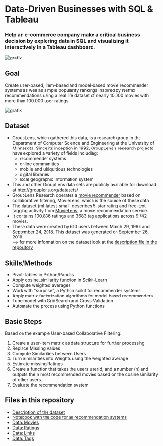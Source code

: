 # Data-Driven Businesses with SQL & Tableau
### Help an e-commerce company make a critical business decision by exploring data in SQL and visualizing it interactively in a Tableau dashboard.

![grafik](../main/picture_repository.png)
 
## Goal
Create user-based, item-based and model-based movie recommender systems as well as simple popularity rankings inspired by Netflix recommendations using a real life dataset of nearly 10.000 movies with more than 100.000 user ratings  

![grafik](../main/Screenshot-2022-01-28-101727.png)



## Dataset
- GroupLens, which gathered this data, is a research group in the Department of Computer Science and Engineering at the University of Minnesota. Since its inception in 1992, GroupLens's research projects have explored a variety of fields including:   
  - recommender systems  
  - online communities  
  -  mobile and ubiquitious technologies   
  -  digital libraries    
  -  local geographic information system   
- This and other GroupLens data sets are publicly available for download at http://grouplens.org/datasets/ 
- GroupLens Research operates a [movie recommender](http://movielens.org) based on collaborative filtering, MovieLens, which is the source of these data
- The dataset (ml-latest-small) describes 5-star rating and free-text tagging activity from [MovieLens](http://movielens.org), a movie recommendation service. 
-  It contains 100.836 ratings and 3683 tag applications across 9.742 movies.     
- These data were created by 610 users between March 29, 1996 and September 24, 2018. This dataset was generated on September 26, 2018.  
--> for more information on the dataset look at the [description file in the repository](../main/description_dataset.txt)  

## Skills/Methods
- Pivot-Tables in Python/Pandas
- Apply cosine_similarity function in Scikit-Learn
- Compute weighted averages
- Work with "surprise", a Python scikit for recommender systems. 
- Apply matrix factorization algorithms for model based recommenders
- Tune model with GridSearch and Cross-Validation
- Automate the process using Python functions

## Basic Steps 
Based on the example User-based Collaborative Filtering: 
1. Create a user-item matrix as data structure for further processing
2. Replace Missing Values
3. Compute Similarities between Users
4. Turn Similarities into Weights using the weighted average
5. Estimate missing Ratings
6. Create a function that takes the users userId, and a number (n) and outputs the n most recommended movies based on the cosine similarity of other users.
7. Evaluate the recommendation system

## Files in this repository
- [Description of the dataset](../main/description_dataset.txt)
- [Notebook with the code for all recommendation systems](../main/movies_recommender_systems.ipynb)
- [Data: Movies](../main/movies.csv)
- [Data: Ratings](../main/ratings.csv)
- [Data: Links](../main/links.csv)  
- [Data: Tags](../main/tags.csv)  
